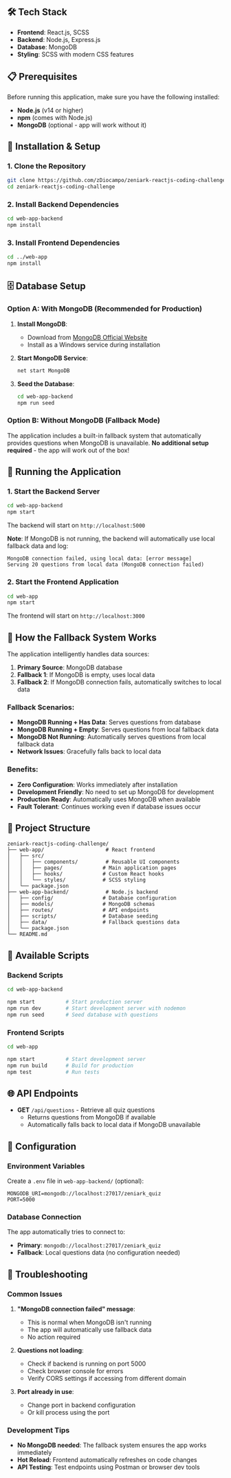 

## 🛠️ Tech Stack

- **Frontend**: React.js, SCSS
- **Backend**: Node.js, Express.js
- **Database**: MongoDB
- **Styling**: SCSS with modern CSS features

## 📋 Prerequisites

Before running this application, make sure you have the following installed:

- **Node.js** (v14 or higher)
- **npm** (comes with Node.js)
- **MongoDB** (optional - app will work without it)

## 🚀 Installation & Setup

### 1. Clone the Repository

```bash
git clone https://github.com/zDiocampo/zeniark-reactjs-coding-challenge.git
cd zeniark-reactjs-coding-challenge
```

### 2. Install Backend Dependencies

```bash
cd web-app-backend
npm install
```

### 3. Install Frontend Dependencies

```bash
cd ../web-app
npm install
```

## 🗄️ Database Setup

### Option A: With MongoDB (Recommended for Production)

1. **Install MongoDB**:
   - Download from [MongoDB Official Website](https://www.mongodb.com/try/download/community)
   - Install as a Windows service during installation

2. **Start MongoDB Service**:
   ```bash
   net start MongoDB
   ```

3. **Seed the Database**:
   ```bash
   cd web-app-backend
   npm run seed
   ```

### Option B: Without MongoDB (Fallback Mode)

The application includes a built-in fallback system that automatically provides questions when MongoDB is unavailable. **No additional setup required** - the app will work out of the box!

## 🚀 Running the Application

### 1. Start the Backend Server

```bash
cd web-app-backend
npm start
```

The backend will start on `http://localhost:5000`

**Note**: If MongoDB is not running, the backend will automatically use local fallback data and log:
```
MongoDB connection failed, using local data: [error message]
Serving 20 questions from local data (MongoDB connection failed)
```

### 2. Start the Frontend Application

```bash
cd web-app
npm start
```

The frontend will start on `http://localhost:3000`

## 🔄 How the Fallback System Works

The application intelligently handles data sources:

1. **Primary Source**: MongoDB database
2. **Fallback 1**: If MongoDB is empty, uses local data
3. **Fallback 2**: If MongoDB connection fails, automatically switches to local data

### Fallback Scenarios:

- **MongoDB Running + Has Data**: Serves questions from database
- **MongoDB Running + Empty**: Serves questions from local fallback data
- **MongoDB Not Running**: Automatically serves questions from local fallback data
- **Network Issues**: Gracefully falls back to local data

### Benefits:

- **Zero Configuration**: Works immediately after installation
- **Development Friendly**: No need to set up MongoDB for development
- **Production Ready**: Automatically uses MongoDB when available
- **Fault Tolerant**: Continues working even if database issues occur

## 📁 Project Structure

```
zeniark-reactjs-coding-challenge/
├── web-app/                    # React frontend
│   ├── src/
│   │   ├── components/         # Reusable UI components
│   │   ├── pages/             # Main application pages
│   │   ├── hooks/             # Custom React hooks
│   │   └── styles/            # SCSS styling
│   └── package.json
├── web-app-backend/            # Node.js backend
│   ├── config/                # Database configuration
│   ├── models/                # MongoDB schemas
│   ├── routes/                # API endpoints
│   ├── scripts/               # Database seeding
│   ├── data/                  # Fallback questions data
│   └── package.json
└── README.md
```

## 🎯 Available Scripts

### Backend Scripts

```bash
cd web-app-backend

npm start          # Start production server
npm run dev        # Start development server with nodemon
npm run seed       # Seed database with questions
```

### Frontend Scripts

```bash
cd web-app

npm start          # Start development server
npm run build      # Build for production
npm test           # Run tests
```

## 🌐 API Endpoints

- **GET** `/api/questions` - Retrieve all quiz questions
  - Returns questions from MongoDB if available
  - Automatically falls back to local data if MongoDB unavailable

## 📄 Configuration

### Environment Variables

Create a `.env` file in `web-app-backend/` (optional):

```env
MONGODB_URI=mongodb://localhost:27017/zeniark_quiz
PORT=5000
```

### Database Connection

The app automatically tries to connect to:
- **Primary**: `mongodb://localhost:27017/zeniark_quiz`
- **Fallback**: Local questions data (no configuration needed)

## 🚨 Troubleshooting

### Common Issues

1. **"MongoDB connection failed" message**:
   - This is normal when MongoDB isn't running
   - The app will automatically use fallback data
   - No action required

2. **Questions not loading**:
   - Check if backend is running on port 5000
   - Check browser console for errors
   - Verify CORS settings if accessing from different domain

3. **Port already in use**:
   - Change port in backend configuration
   - Or kill process using the port

### Development Tips

- **No MongoDB needed**: The fallback system ensures the app works immediately
- **Hot Reload**: Frontend automatically refreshes on code changes
- **API Testing**: Test endpoints using Postman or browser dev tools



